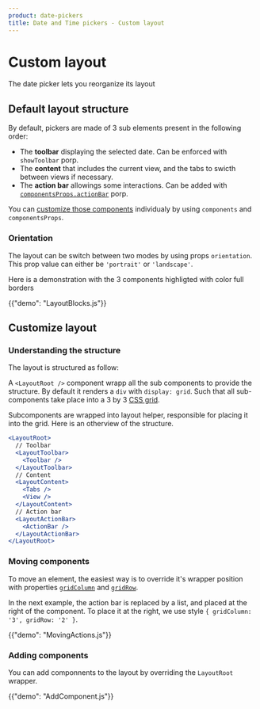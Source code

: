 ```yaml
---
product: date-pickers
title: Date and Time pickers - Custom layout
---
```


# Custom layout

<p class="description">The date picker lets you reorganize its layout</p>

## Default layout structure

By default, pickers are made of 3 sub elements present in the following order:

- The **toolbar** displaying the selected date. Can be enforced with `showToolbar` porp.
- The **content** that includes the current view, and the tabs to swicth between views if necessary.
- The **action bar** allowings some interactions. Can be added with [`componentsProps.actionBar`](/x/react-date-pickers/custom-components/#action-bar) porp.

You can [customize those components](/x/react-date-pickers/custom-components/) individualy by using `components` and `componentsProps`.

### Orientation

The layout can be switch between two modes by using props `orientation`.
This prop value can either be `'portrait'` or `'landscape'`.

Here is a demonstration with the 3 components highligted with color full borders

{{"demo": "LayoutBlocks.js"}}

## Customize layout

### Understanding the structure

The layout is structured as follow:

A `<LayoutRoot />` component wrapp all the sub components to provide the structure.
By default it renders a `div` with `display: grid`.
Such that all sub-components take place into a 3 by 3 [CSS grid](https://developer.mozilla.org/fr/docs/Web/CSS/CSS_Grid_Layout).

Subcomponents are wrapped into layout helper, responsible for placing it into the grid.
Here is an otherview of the structure.

```jsx
<LayoutRoot>
  // Toolbar
  <LayoutToolbar>
    <Toolbar />
  </LayoutToolbar>
  // Content
  <LayoutContent>
    <Tabs />
    <View />
  </LayoutContent>
  // Action bar
  <LayoutActionBar>
    <ActionBar />
  </LayoutActionBar>
</LayoutRoot>
```

### Moving components

To move an element, the easiest way is to override it's wrapper position with properties [`gridColumn`](https://developer.mozilla.org/en-US/docs/Web/CSS/grid-column) and [`gridRow`](https://developer.mozilla.org/en-US/docs/Web/CSS/grid-row).

In the next example, the action bar is replaced by a list, and placed at the right of the component.
To place it at the right, we use style `{ gridColumn: '3', gridRow: '2' }`.

{{"demo": "MovingActions.js"}}

### Adding components

You can add componnents to the layout by overriding the `LayoutRoot` wrapper.

{{"demo": "AddComponent.js"}}
